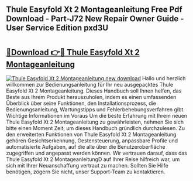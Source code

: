## Thule Easyfold Xt 2 Montageanleitung Free Pdf Download - Part-J72 New Repair Owner Guide - User Service Edition pxd3U

# <h2><a href="http://df7bpof.blite.top/?on=Thule+Easyfold+Xt+2+Montageanleitung">🔗Download 👉🔴 Thule Easyfold Xt 2 Montageanleitung</a></h2>

[![Thule Easyfold Xt 2 Montageanleitung new download](https://i.imgur.com/lujVjoI.png)](http://df7bpof.blite.top/?on=Thule+Easyfold+Xt+2+Montageanleitung)
Hallo und herzlich willkommen zur Bedienungsanleitung für Ihr neu ausgepacktes Thule Easyfold Xt 2 Montageanleitung. Dieses Handbuch soll Ihnen helfen, das Beste aus Ihrem Produkt herauszuholen, indem es einen umfassenden Überblick über seine Funktionen, den Installationsprozess, die Bedienungsanleitung, Wartungstipps und Fehlerbehebungsverfahren gibt. Wichtige Informationen im Voraus Um die beste Erfahrung mit Ihrem neuen Thule Easyfold Xt 2 Montageanleitung zu gewährleisten, nehmen Sie sich bitte einen Moment Zeit, um dieses Handbuch gründlich durchzulesen. Zu den erweiterten Funktionen von Thule Easyfold Xt 2 Montageanleitung gehören Gesichtserkennung, Gestensteuerung, anpassbare Profile und automatisierte Aufgaben, auf die alle über die Benutzeroberfläche zugegriffen und angepasst werden können. Wir vertrauen darauf, dass das Thule Easyfold Xt 2 MontageanleitungD auf Ihrer Reise hilfreich war, um sich mit Ihrer Neuanschaffung vertraut zu machen. Sollten Sie Hilfe benötigen, zögern Sie nicht, unser Support-Team zu kontaktieren.
